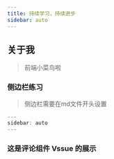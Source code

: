 ```yaml
---
title: 持续学习，持续进步
sidebar: auto
---
```


## 关于我
> 前端小菜鸟啦

### 侧边栏练习
> 侧边栏需要在md文件开头设置 
```js
---
sidebar: auto
---
```

### 这是评论组件 Vssue 的展示
<Vssue :options="{ locale: 'zh' }"/>
